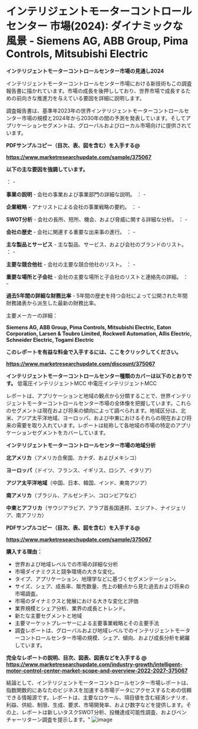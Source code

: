 # インテリジェントモーターコントロールセンター 市場(2024): ダイナミックな風景 - Siemens AG, ABB Group, Pima Controls, Mitsubishi Electric

<strong>インテリジェントモーターコントロールセンター市場の見通し2024</strong>

インテリジェントモーターコントロールセンター市場における新技術もこの調査報告書に描かれています。市場の成長を後押ししており、世界市場で成長するための前向きな推進力を与えている要因を詳細に説明します。

調査報告書は、基準年2023年の世界インテリジェントモーターコントロールセンター市場の規模と2024年から2030年の間の予測を発表しています。そしてアプリケーションセグメントは、グローバルおよびローカル市場向けに提供されています。



<strong><b>PDFサンプルコピー（目次、表、図を含む）を入手する@
</b></strong>

<strong><a href=https://www.marketresearchupdate.com/sample/375067>https://www.marketresearchupdate.com/sample/375067</u></a></strong>



<strong>以下の主な要因を強調しています。</strong>

： - 

<strong>事業の説明</strong> - 会社の事業および事業部門の詳細な説明。
： - 

<strong>企業戦略</strong> - アナリストによる会社の事業戦略の要約。
： - 

<strong>SWOT分析</strong> - 会社の長所、短所、機会、および脅威に関する詳細な分析。
： - 

<strong>会社の歴史</strong> - 会社に関連する重要な出来事の進行。
： -

<strong> 主な製品とサービス</strong> - 主な製品、サービス、および会社のブランドのリスト。
： - 

<strong>主要な競合他社</strong> - 会社の主要な競合他社のリスト。
： - 

<strong>重要な場所と子会社</strong> - 会社の主要な場所と子会社のリストと連絡先の詳細。
： - 

<strong>過去5年間の詳細な財務比率</strong> - 5年間の歴史を持つ会社によって公開された年間財務諸表から派生した最新の財務比率。

主要メーカーの詳細：


<strong>Siemens AG, ABB Group, Pima Controls, Mitsubishi Electric, Eaton Corporation, Larsen & Toubro Limited, Rockwell Automation, Allis Electric, Schneider Electric, Togami Electric</strong>



<strong>このレポートを有益な料金で入手するには、ここをクリックしてください。</strong>


<strong><a href=https://www.marketresearchupdate.com/discount/375067>https://www.marketresearchupdate.com/discount/375067</b></u></strong></a>



<strong>インテリジェントモーターコントロールセンター種類のカバーは以下のとおりです。</strong>
低電圧インテリジェントMCC
中電圧インテリジェントMCC

レポートは、アプリケーションと地域の観点から分類することで、世界インテリジェントモーターコントロールセンター市場の全体像を把握しています。これらのセグメントは現在および将来の傾向によって調べられます。地域区分は、北米、アジア太平洋地域、ヨーロッパ、および中東におけるそれらの現在および将来の需要を取り入れています。レポートは総称して各地域の市場の特定のアプリケーションセグメントをカバーしています。



<strong>インテリジェントモーターコントロールセンター市場の地域分析</strong>



<strong>北アメリカ</strong>（アメリカ合衆国、カナダ、およびメキシコ）


<strong>ヨーロッパ</strong>（ドイツ、フランス、イギリス、ロシア、イタリア）


<strong>アジア太平洋地域</strong>（中国、日本、韓国、インド、東南アジア）


<strong>南アメリカ</strong>（ブラジル、アルゼンチン、コロンビアなど）


<strong>中東とアフリカ</strong>（サウジアラビア、アラブ首長国連邦、エジプト、ナイジェリア、南アフリカ）



<strong><b>PDFサンプルコピー（目次、表、図を含む）を入手する@
</b></strong>

<strong><a href=https://www.marketresearchupdate.com/sample/375067>https://www.marketresearchupdate.com/sample/375067</u></a></strong>



<strong>購入する理由：</strong>
<ul>
  <li>世界および地域レベルでの市場の詳細な分析</li>
  <li>市場ダイナミクスと競争環境の大きな変化。</li>
  <li>タイプ、アプリケーション、地理学などに基づくセグメンテーション。</li>
  <li>サイズ、シェア、成長率、販売数量、売上の観点から見た過去および将来の市場調査。</li>
  <li>市場のダイナミクスと発展における大きな変化と評価</li>
  <li>業界規模とシェア分析、業界の成長とトレンド。</li>
  <li>新たな主要セグメントと地域</li>
  <li>主要マーケットプレーヤーによる主要事業戦略とその主要手法</li>
  <li>調査レポートは、グローバルおよび地域レベルでのインテリジェントモーターコントロールセンター市場の規模、シェア、傾向、および成長分析を網羅しています。</li>
</ul>


<strong><b>完全なレポートの説明、目次、図表、図表などを入手する @ <a href=https://www.marketresearchupdate.com/industry-growth/intelligent-motor-control-center-market-scope-and-overview-2022-2027-375067>https://www.marketresearchupdate.com/industry-growth/intelligent-motor-control-center-market-scope-and-overview-2022-2027-375067</a></b></strong>

結論として、インテリジェントモーターコントロールセンター市場レポートは、指数関数的にあなたのビジネスを加速する市場データにアクセスするための信頼できる情報源です。レポートは、主要なロケール、項目値を含む経済シナリオ、利益、供給、制限、生成、要求、市場開発率、および数字などを提供します。その上、レポートは新しいタスクSWOT分析、投機達成可能性調査、およびベンチャーリターン調査を提示します。"
![image](https://github.com/renukap7961/renukap7961/assets/163852544/1ff8fdaa-4a39-449e-8abb-41cfd2672195)
